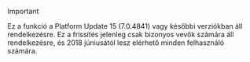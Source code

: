 > [!IMPORTANT]
> Ez a funkció a Platform Update 15 (7.0.4841) vagy későbbi verziókban áll rendelkezésre. Ez a frissítés jelenleg csak bizonyos vevők számára áll rendelkezésre, és 2018 júniusától lesz elérhető minden felhasználó számára.
